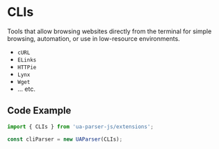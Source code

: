 # CLIs

Tools that allow browsing websites directly from the terminal for simple browsing, automation, or use in low-resource environments.

- `cURL`
- `ELinks`
- `HTTPie`
- `Lynx`
- `Wget`
- ... etc.

## Code Example

```js
import { CLIs } from 'ua-parser-js/extensions';

const cliParser = new UAParser(CLIs);
```